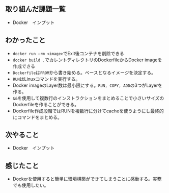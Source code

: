 ## 取り組んだ課題一覧 
- Docker　インプット
## わかったこと
- `docker run —rm <image>`でExit後コンテナを削除できる
- `docker build .`でカレントディレクトリのDockerfileからDocker imageを作成できる
- `Dockerfile`は`FROM`から書き始める。ベースとなるイメージを決定する。
- `RUN`はLinuxコマンドを実行する。
- Docker imageのLayer数は最小限にする。`RUN, COPY, ADD`の3つがLayerを作る。
- `&&`を使用して複数行のインストラクションをまとめることで小さいサイズのDockerfileを作ることができる。
- Dockerfile作成段階ではRUNを複数行に分けてcacheを使うようにし最終的にコマンドをまとめる。
## 次やること  
- Docker　インプット
## 感じたこと 
- Dockerを使用すると簡単に環境構築ができてしまうことに感動する。実務でも使用したい。